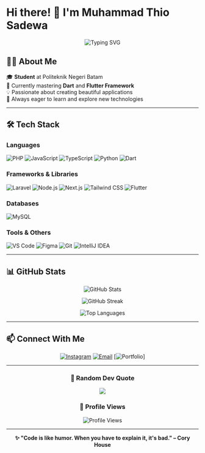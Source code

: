 # Hi there! 👋 I'm Muhammad Thio Sadewa

<div align="center">
  
  ![Typing SVG](https://readme-typing-svg.herokuapp.com?font=Fira+Code&size=22&duration=3000&pause=1000&color=2F81F7&center=true&vCenter=true&width=440&lines=Front-End+Developer;Back-End+Developer;UI/UX+Designer;Always+Learning+New+Things)
  
</div>

## 👨‍💻 About Me

🎓 **Student** at Politeknik Negeri Batam  
🌱 Currently mastering **Dart** and **Flutter Framework**  
💡 Passionate about creating beautiful applications  
🚀 Always eager to learn and explore new technologies

---

## 🛠️ Tech Stack

### Languages
![PHP](https://img.shields.io/badge/PHP-777BB4?style=for-the-badge&logo=php&logoColor=white)
![JavaScript](https://img.shields.io/badge/JavaScript-F7DF1E?style=for-the-badge&logo=javascript&logoColor=black)
![TypeScript](https://img.shields.io/badge/TypeScript-007ACC?style=for-the-badge&logo=typescript&logoColor=white)
![Python](https://img.shields.io/badge/Python-3776AB?style=for-the-badge&logo=python&logoColor=white)
![Dart](https://img.shields.io/badge/Dart-0175C2?style=for-the-badge&logo=dart&logoColor=white)

### Frameworks & Libraries
![Laravel](https://img.shields.io/badge/Laravel-FF2D20?style=for-the-badge&logo=laravel&logoColor=white)
![Node.js](https://img.shields.io/badge/Node.js-43853D?style=for-the-badge&logo=node.js&logoColor=white)
![Next.js](https://img.shields.io/badge/Next.js-000000?style=for-the-badge&logo=next.js&logoColor=white)
![Tailwind CSS](https://img.shields.io/badge/Tailwind_CSS-38B2AC?style=for-the-badge&logo=tailwind-css&logoColor=white)
![Flutter](https://img.shields.io/badge/Flutter-02569B?style=for-the-badge&logo=flutter&logoColor=white)

### Databases
![MySQL](https://img.shields.io/badge/MySQL-00000F?style=for-the-badge&logo=mysql&logoColor=white)

### Tools & Others
![VS Code](https://img.shields.io/badge/VS_Code-007ACC?style=for-the-badge&logo=visual-studio-code&logoColor=white)
![Figma](https://img.shields.io/badge/Figma-F24E1E?style=for-the-badge&logo=figma&logoColor=white)
![Git](https://img.shields.io/badge/Git-F05032?style=for-the-badge&logo=git&logoColor=white)
![IntelliJ IDEA](https://img.shields.io/badge/IntelliJ_IDEA-000000?style=for-the-badge&logo=intellij-idea&logoColor=white)

---

## 📊 GitHub Stats

<div align="center">
  
  ![GitHub Stats](https://github-readme-stats.vercel.app/api?username=YooSadewa&show_icons=true&theme=radical&hide_border=true&count_private=true)
  
  ![GitHub Streak](https://streak-stats.demolab.com/?user=YooSadewa&theme=radical&hide_border=true)
  
  ![Top Languages](https://github-readme-stats.vercel.app/api/top-langs/?username=YooSadewa&layout=compact&theme=radical&hide_border=true)

</div>

---

## 📫 Connect With Me

<div align="center">

[![Instagram](https://img.shields.io/badge/Instagram-E4405F?style=for-the-badge&logo=instagram&logoColor=white)](https://www.instagram.com/phythayygoras/)
[![Email](https://img.shields.io/badge/Email-D14836?style=for-the-badge&logo=gmail&logoColor=white)](mailto:muhammadthiosadewa@gmail.com)
[![Portfolio](https://img.shields.io/badge/Portfolio-000000?style=for-the-badge&logo=About.me&logoColor=white)]

</div>

---

<div align="center">
  
  ### 💭 Random Dev Quote
  ![](https://quotes-github-readme.vercel.app/api?type=horizontal&theme=radical)
  
  ### 👀 Profile Views
  ![Profile Views](https://komarev.com/ghpvc/?username=YooSadewa&color=blueviolet&style=for-the-badge)
  
  ---
  
  **✨ "Code is like humor. When you have to explain it, it's bad." – Cory House**

</div>